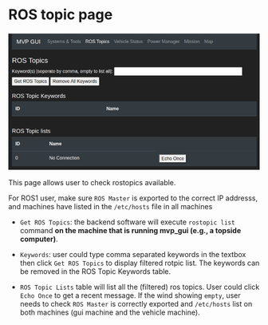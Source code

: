 # ROS topic page
<img src="https://github.com/GSO-soslab/sosl_auv_manual/blob/main/pictures/mvp_gui/rostopics_page.png" width="700">

This page allows user to check rostopics available.

For ROS1 user, make sure `ROS Master` is exported to the correct IP addresss, and machines have listed in the `/etc/hosts` file in all machines

- `Get ROS Topics`: the backend software will execute `rostopic list` command **on the machine that is running mvp_gui (e.g., a topside computer)**.

- `Keywords`: user could type comma separated keywords in the textbox then click `Get ROS Topics` to display filtered rotpic list. The keywords can be removed in the ROS Topic Keywords table.

- `ROS Topic Lists` table will list all the (filtered) ros topics. User could click `Echo Once` to get a recent message. If the wind showing `empty`, user needs to check `ROS Master` is correctly exported and `/etc/hosts` list on both machines (gui machine and the vehicle machine).



